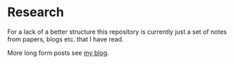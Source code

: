 # Research

For a lack of a better structure this repository is currently just a set of notes from papers, blogs etc. that I have read.

More long form posts see [my blog](https://dean.eigenmann.me/blog).

